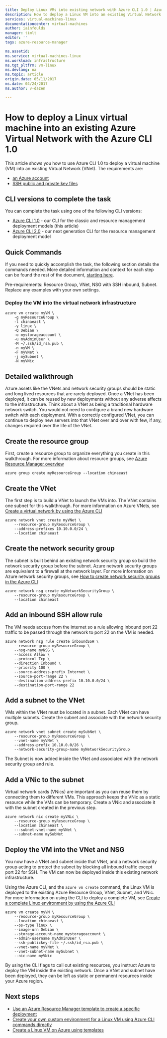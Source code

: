 ```yaml
---
title: Deploy Linux VMs into existing network with Azure CLI 1.0 | Azure
description: How to deploy a Linux VM into an existing Virtual Network using the Azure CLI 1.0
services: virtual-machines-linux
documentationcenter: virtual-machines
author: iainfoulds
manager: timlt
editor: ''
tags: azure-resource-manager

ms.assetid:
ms.service: virtual-machines-linux
ms.workload: infrastructure
ms.tgt_pltfrm: vm-linux
ms.devlang: na
ms.topic: article
origin.date: 05/11/2017
ms.date: 04/24/2017
ms.author: v-dazen

---
```


# How to deploy a Linux virtual machine into an existing Azure Virtual Network with the Azure CLI 1.0

This article shows you how to use Azure CLI 1.0 to deploy a virtual machine (VM) into an existing Virtual Network (VNet). The requirements are:

- [an Azure account](https://www.azure.cn/pricing/1rmb-trial/)
- [SSH public and private key files](mac-create-ssh-keys.md)

## CLI versions to complete the task
You can complete the task using one of the following CLI versions:

- [Azure CLI 1.0](#quick-commands) - our CLI for the classic and resource management deployment models (this article)
- [Azure CLI 2.0](deploy-linux-vm-into-existing-vnet-using-cli.md) - our next generation CLI for the resource management deployment model

## Quick Commands

If you need to quickly accomplish the task, the following section details the commands needed. More detailed information and context for each step can be found the rest of the document, [starting here](deploy-linux-vm-into-existing-vnet-using-cli.md#detailed-walkthrough).

Pre-requirements: Resource Group, VNet, NSG with SSH inbound, Subnet. Replace any examples with your own settings.

### Deploy the VM into the virtual network infrastructure

```azurecli
azure vm create myVM \
    -g myResourceGroup \
    -l chinaeast \
    -y linux \
    -Q Debian \
    -o mystorageaccount \
    -u myAdminUser \
    -M ~/.ssh/id_rsa.pub \
    -n myVM \
    -F myVNet \
    -j mySubnet \
    -N myVNic
```

## Detailed walkthrough

Azure assets like the VNets and network security groups should be static and long lived resources that are rarely deployed. Once a VNet has been deployed, it can be reused by new deployments without any adverse affects to the infrastructure. Think about a VNet as being a traditional hardware network switch. You would not need to configure a brand new hardware switch with each deployment. With a correctly configured VNet, you can continue to deploy new servers into that VNet over and over with few, if any, changes required over the life of the VNet.

## Create the resource group

First, create a resource group to organize everything you create in this walkthrough. For more information about resource groups, see [Azure Resource Manager overview](../../azure-resource-manager/resource-group-overview.md)

```azurecli
azure group create myResourceGroup --location chinaeast
```

## Create the VNet

The first step is to build a VNet to launch the VMs into. The VNet contains one subnet for this walkthrough. For more information on Azure VNets, see [Create a virtual network by using the Azure CLI](../../virtual-network/virtual-networks-create-vnet-arm-cli.md)

```azurecli
azure network vnet create myVNet \
    --resource-group myResourceGroup \
    --address-prefixes 10.10.0.0/24 \
    --location chinaeast
```

## Create the network security group

The subnet is built behind an existing network security group so build the network security group before the subnet. Azure network security groups are equivalent to a firewall at the network layer. For more information on Azure network security groups, see [How to create network security groups in the Azure CLI](../../virtual-network/virtual-networks-create-nsg-arm-cli.md)

```azurecli
azure network nsg create myNetworkSecurityGroup \
    --resource-group myResourceGroup \
    --location chinaeast
```

## Add an inbound SSH allow rule

The VM needs access from the internet so a rule allowing inbound port 22 traffic to be passed through the network to port 22 on the VM is needed.

```azurecli
azure network nsg rule create inboundSSH \
    --resource-group myResourceGroup \
    --nsg-name myNSG \
    --access Allow \
    --protocol Tcp \
    --direction Inbound \
    --priority 100 \
    --source-address-prefix Internet \
    --source-port-range 22 \
    --destination-address-prefix 10.10.0.0/24 \
    --destination-port-range 22
```

## Add a subnet to the VNet

VMs within the VNet must be located in a subnet. Each VNet can have multiple subnets. Create the subnet and associate with the network security group.

```azurecli
azure network vnet subnet create mySubNet \
    --resource-group myResourceGroup \
    --vnet-name myVNet \
    --address-prefix 10.10.0.0/26 \
    --network-security-group-name myNetworkSecurityGroup
```

The Subnet is now added inside the VNet and associated with the network security group and rule.

## Add a VNic to the subnet

Virtual network cards (VNics) are important as you can reuse them by connecting them to different VMs. This approach keeps the VNic as a static resource while the VMs can be temporary. Create a VNic and associate it with the subnet created in the previous step.

```azurecli
azure network nic create myVNic \
    --resource-group myResourceGroup \
    --location chinaeast \
    ---subnet-vnet-name myVNet \
    --subnet-name mySubNet
```

## Deploy the VM into the VNet and NSG

You now have a VNet and subnet inside that VNet, and a network security group acting to protect the subnet by blocking all inbound traffic except port 22 for SSH. The VM can now be deployed inside this existing network infrastructure.

Using the Azure CLI, and the `azure vm create` command, the Linux VM is deployed to the existing Azure Resource Group, VNet, Subnet, and VNic. For more information on using the CLI to deploy a complete VM, see [Create a complete Linux environment by using the Azure CLI](create-cli-complete.md)

```azurecli
azure vm create myVM \
    --resource-group myResourceGroup \
    --location chinaeast \
    --os-type linux \
    --image-urn Debian \
    --storage-account-name mystorageaccount \
    --admin-username myAdminUser \
    --ssh-publickey-file ~/.ssh/id_rsa.pub \
    --vnet-name myVNet \
    --vnet-subnet-name mySubnet \
    --nic-name myVNic
```

By using the CLI flags to call out existing resources, you instruct Azure to deploy the VM inside the existing network. Once a VNet and subnet have been deployed, they can be left as static or permanent resources inside your Azure region.  

## Next steps

* [Use an Azure Resource Manager template to create a specific deployment](../windows/cli-deploy-templates.md)
* [Create your own custom environment for a Linux VM using Azure CLI commands directly](create-cli-complete.md)
* [Create a Linux VM on Azure using templates](create-ssh-secured-vm-from-template.md)
